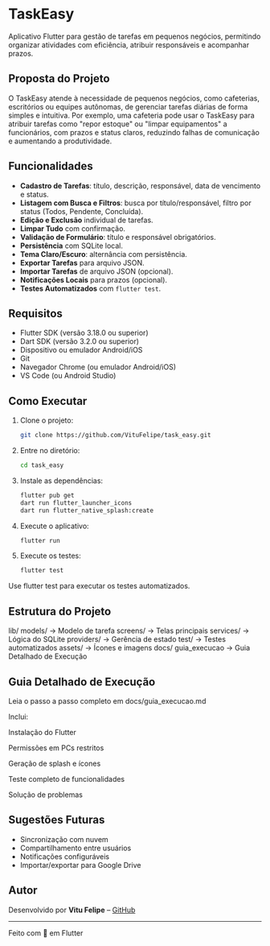 # TaskEasy

Aplicativo Flutter para gestão de tarefas em pequenos negócios, permitindo organizar atividades com eficiência, atribuir responsáveis e acompanhar prazos.

## Proposta do Projeto
O TaskEasy atende à necessidade de pequenos negócios, como cafeterias, escritórios ou equipes autônomas, de gerenciar tarefas diárias de forma simples e intuitiva. Por exemplo, uma cafeteria pode usar o TaskEasy para atribuir tarefas como "repor estoque" ou "limpar equipamentos" a funcionários, com prazos e status claros, reduzindo falhas de comunicação e aumentando a produtividade.

## Funcionalidades
- **Cadastro de Tarefas**: título, descrição, responsável, data de vencimento e status.
- **Listagem com Busca e Filtros**: busca por título/responsável, filtro por status (Todos, Pendente, Concluída).
- **Edição e Exclusão** individual de tarefas.
- **Limpar Tudo** com confirmação.
- **Validação de Formulário**: título e responsável obrigatórios.
- **Persistência** com SQLite local.
- **Tema Claro/Escuro**: alternância com persistência.
- **Exportar Tarefas** para arquivo JSON.
- **Importar Tarefas** de arquivo JSON (opcional).
- **Notificações Locais** para prazos (opcional).
- **Testes Automatizados** com `flutter test`.

## Requisitos
- Flutter SDK (versão 3.18.0 ou superior)
- Dart SDK (versão 3.2.0 ou superior)
- Dispositivo ou emulador Android/iOS
- Git
- Navegador Chrome (ou emulador Android/iOS)
- VS Code (ou Android Studio)

## Como Executar
1. Clone o projeto:
   ```bash
   git clone https://github.com/VituFelipe/task_easy.git

2. Entre no diretório:
   ```bash
   cd task_easy

3. Instale as dependências:
   ```bash
   flutter pub get
   dart run flutter_launcher_icons
   dart run flutter_native_splash:create
   
4. Execute o aplicativo:
   ```bash
   flutter run

5. Execute os testes:
   ```bash   
   flutter test
Use flutter test para executar os testes automatizados.

## Estrutura do Projeto
lib/
  models/         -> Modelo de tarefa
  screens/        -> Telas principais
  services/       -> Lógica do SQLite
  providers/      -> Gerência de estado
test/             -> Testes automatizados
assets/           -> Ícones e imagens
docs/
   guia_execucao  -> Guia Detalhado de Execução

## Guia Detalhado de Execução 
Leia o passo a passo completo em docs/guia_execucao.md

Inclui:

Instalação do Flutter

Permissões em PCs restritos

Geração de splash e ícones

Teste completo de funcionalidades

Solução de problemas

## Sugestões Futuras

- Sincronização com nuvem
- Compartilhamento entre usuários
- Notificações configuráveis
- Importar/exportar para Google Drive

## Autor

Desenvolvido por **Vitu Felipe** – [GitHub](https://github.com/VituFelipe)

---

Feito com 💙 em Flutter

